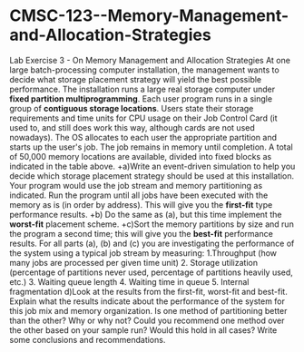 # CMSC-123--Memory-Management-and-Allocation-Strategies
Lab Exercise 3 - On Memory Management and Allocation Strategies
At one large batch-processing computer installation, the management wants to decide what storage placement strategy will yield the best possible performance. The installation runs a large real storage computer under **fixed partition multiprogramming**. Each user program runs in a single group of **contiguous storage locations**. Users state their storage requirements and time units for CPU usage on their Job Control Card (it used to, and still does work this way, although cards are not used nowadays). The OS allocates to each user the appropriate partition and starts up the user's job. The job remains in memory until completion. A total of 50,000 memory locations are available, divided into fixed blocks as indicated in the table above.
+a)Write an event-driven simulation to help you decide which storage placement strategy should be used at this installation. Your program would use the job stream and memory partitioning as indicated. Run the program until all jobs have been executed with the memory as is (in order by address). This will give you the **first-fit** type performance results.
+b) Do the same as (a), but this time implement the **worst-fit** placement scheme.
+c)Sort the memory partitions by size and run the program a second time; this will give you the **best-fit** performance results. For all parts (a),  (b) and (c) you are investigating the performance of the system using a typical job stream by measuring: 
1.Throughput (how many jobs are processed per given time unit) 
2. Storage utilization (percentage of partitions never used, percentage of partitions heavily used, etc.) 
3. Waiting queue length 
4. Waiting time in queue 
5. Internal fragmentation
d)Look at the results from the first-fit, worst-fit and best-fit. Explain what the results indicate about the performance of the system for this job mix and memory organization. Is one method of partitioning better than the other? Why or why not? Could you recommend one method over the other based on your sample run? Would this hold in all cases? Write some conclusions and recommendations.
